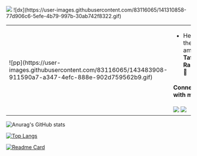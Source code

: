 <img src ="https://gpvc.arturio.dev/Sheikh-Tafsir">
![dx](https://user-images.githubusercontent.com/83116065/141310858-77d906c6-5efe-4b79-997b-30ab742f8322.gif)
<table>
  <tr>
    <td>![pp](https://user-images.githubusercontent.com/83116065/143483908-911590a7-a347-4efc-888e-902d759562b9.gif)</td>
    <td>
      <ul>
        <li>Hey there, I am <strong>Tafsir Rahman</strong>👋</li>
      </ul>
      <h4>Connect with me:</h4>
      <a href="rubaiyatrahman@iut-dhaka.edu"><img src="https://img.icons8.com/dusk/40/000000/new-post.png"/></a>
      <a href="https://Sheikh-Tafsir.github.io/"><img src="https://img.icons8.com/dusk/40/000000/internet--v1.png"/></a>
    </td>
  </tr>
</table>

![Anurag's GitHub stats](https://github-readme-stats.vercel.app/api?username=Sheikh-Tafsir&theme=radical&show_icons=true)

[![Top Langs](https://github-readme-stats.vercel.app/api/top-langs/?username=Sheikh-Tafsir&theme=radical)](https://github.com/anuraghazra/github-readme-stats)

[![Readme Card](https://github-readme-stats.vercel.app/api/pin/?username=Sheikh-Tafsir&repo=Sheikh-Tafsir&theme=radical)](https://github.com/anuraghazra/github-readme-stats)





